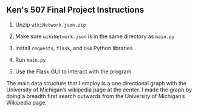 ## Ken's 507 Final Project Instructions

1. Unzip `wikiNetwork.json.zip`

2. Make sure `wikiNetwork.json` is in the same directory as `main.py`

3. Install `requests`, `flask`, and `bs4` Python libraries

4. Run `main.py`

5. Use the Flask GUI to interact with the program


The main data structure that I employ is a one directional graph with the University of Michigan’s wikipedia page at the center. I made the graph by doing a breadth first search outwards from the University of Michigan’s Wikipedia page. 
